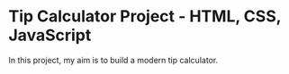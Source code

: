 # Tip Calculator Project - HTML, CSS, JavaScript

In this project, my aim is to build a modern tip calculator.